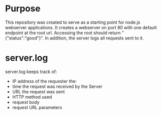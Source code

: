 # Purpose
This repository was created to serve as a starting point for node.js webserver applications. It creates a webserver on port 80 with one default endpoint at the root url. Accessing the root should return "{"status":"good"}". In addition, the server logs all requests sent to it.
# server.log
server.log keeps track of:
* IP address of the requester the:
* time the request was received by the Server
* URL the request was sent
* HTTP method used
* request body
* request URL parameters
